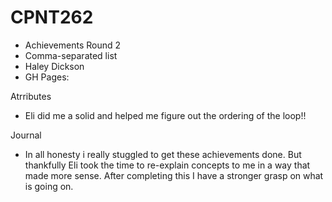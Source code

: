 # CPNT262
- Achievements Round 2
- Comma-separated list 
- Haley Dickson
- GH Pages:

Atrributes
- Eli did me a solid and helped me figure out the ordering of the loop!!

Journal 
- In all honesty i really stuggled to get these achievements done. But thankfully Eli took the time to re-explain concepts to me in a way that made more sense. After completing this I have a stronger grasp on what is going on. 

